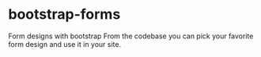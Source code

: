 # bootstrap-forms
Form designs with bootstrap
From the codebase you can pick your favorite form design and use it in your site.
